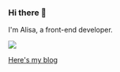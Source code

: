 ### Hi there 👋

I'm Alisa, a front-end developer.

![](https://github-readme-stats.vercel.app/api?username=alisalicn&theme=buefy&show_icons=true)

[Here's my blog](https://juejin.cn/user/4476867079324382)
